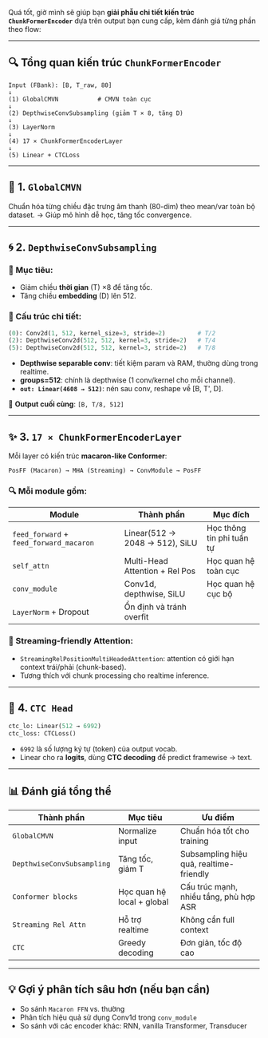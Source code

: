 Quá tốt, giờ mình sẽ giúp bạn **giải phẫu chi tiết kiến trúc `ChunkFormerEncoder`** dựa trên output bạn cung cấp, kèm đánh giá từng phần theo flow:

---

## 🔍 **Tổng quan kiến trúc `ChunkFormerEncoder`**

```
Input (FBank): [B, T_raw, 80]
↓
(1) GlobalCMVN           # CMVN toàn cục
↓
(2) DepthwiseConvSubsampling (giảm T × 8, tăng D)
↓
(3) LayerNorm
↓
(4) 17 × ChunkFormerEncoderLayer
↓
(5) Linear + CTCLoss
```

---

## 🧱 1. `GlobalCMVN`

Chuẩn hóa từng chiều đặc trưng âm thanh (80-dim) theo mean/var toàn bộ dataset.
→ Giúp mô hình dễ học, tăng tốc convergence.

---

## 🌀 2. `DepthwiseConvSubsampling`

### 📌 Mục tiêu:

* Giảm chiều **thời gian** (T) ×8 để tăng tốc.
* Tăng chiều **embedding** (D) lên 512.

### 📐 Cấu trúc chi tiết:

```python
(0): Conv2d(1, 512, kernel_size=3, stride=2)         # T/2
(2): DepthwiseConv2d(512, 512, kernel=3, stride=2)   # T/4
(5): DepthwiseConv2d(512, 512, kernel=3, stride=2)   # T/8
```

* **Depthwise separable conv**: tiết kiệm param và RAM, thường dùng trong realtime.
* **groups=512**: chính là depthwise (1 conv/kernel cho mỗi channel).
* **`out: Linear(4608 → 512)`**: nén sau conv, reshape về \[B, T', D].

📌 **Output cuối cùng**: `[B, T/8, 512]`

---

## ✨ 3. `17 × ChunkFormerEncoderLayer`

Mỗi layer có kiến trúc **macaron-like Conformer**:

```
PosFF (Macaron) → MHA (Streaming) → ConvModule → PosFF
```

### 🔍 Mỗi module gồm:

| Module                                  | Thành phần                     | Mục đích                  |
| --------------------------------------- | ------------------------------ | ------------------------- |
| `feed_forward` + `feed_forward_macaron` | Linear(512 → 2048 → 512), SiLU | Học thông tin phi tuần tự |
| `self_attn`                             | Multi-Head Attention + Rel Pos | Học quan hệ toàn cục      |
| `conv_module`                           | Conv1d, depthwise, SiLU        | Học quan hệ cục bộ        |
| `LayerNorm` + Dropout                   | Ổn định và tránh overfit       |                           |

### 🧠 Streaming-friendly Attention:

* `StreamingRelPositionMultiHeadedAttention`: attention có giới hạn context trái/phải (chunk-based).
* Tương thích với chunk processing cho realtime inference.

---

## 🧾 4. `CTC Head`

```python
ctc_lo: Linear(512 → 6992)
ctc_loss: CTCLoss()
```

* `6992` là số lượng ký tự (token) của output vocab.
* Linear cho ra **logits**, dùng **CTC decoding** để predict framewise → text.

---

## 📊 Đánh giá tổng thể

| Thành phần                 | Mục tiêu                   | Ưu điểm                                 |
| -------------------------- | -------------------------- | --------------------------------------- |
| `GlobalCMVN`               | Normalize input            | Chuẩn hóa tốt cho training              |
| `DepthwiseConvSubsampling` | Tăng tốc, giảm T           | Subsampling hiệu quả, realtime-friendly |
| `Conformer blocks`         | Học quan hệ local + global | Cấu trúc mạnh, nhiều tầng, phù hợp ASR  |
| `Streaming Rel Attn`       | Hỗ trợ realtime            | Không cần full context                  |
| `CTC`                      | Greedy decoding            | Đơn giản, tốc độ cao                    |

---

## 💡 Gợi ý phân tích sâu hơn (nếu bạn cần)

* So sánh `Macaron FFN` vs. thường
* Phân tích hiệu quả sử dụng Conv1d trong `conv_module`
* So sánh với các encoder khác: RNN, vanilla Transformer, Transducer

